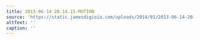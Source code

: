 ```yaml
---
title: 2013-06-14 20.14.15-MOTION
source: 'https://static.jamesdigioia.com/uploads/2014/01/2013-06-14-20-14-15-motion.gif'
altText: ''
caption: ''
---
```


